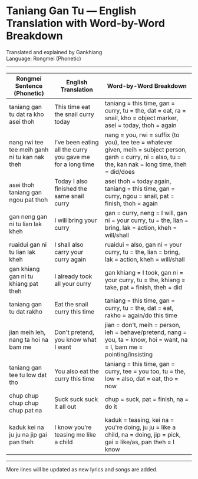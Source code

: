 # Taniang Gan Tu — English Translation with Word-by-Word Breakdown

Translated and explained by Gankhiang  
Language: Rongmei (Phonetic)

---

| Rongmei Sentence (Phonetic) | English Translation | Word-by-Word Breakdown |
|-----------------------------|---------------------|-------------------------|
| taniang gan tu dat ra kho asei thoh | This time eat the snail curry today | taniang = this time, gan = curry, tu = the, dat = eat, ra = snail, kho = object marker, asei = today, thoh = again |
| nang rwi tee tee meih ganh ni tu kan nak theh | I’ve been eating all the curry you gave me for a long time | nang = you, rwi = suffix (to you), tee tee = whatever given, meih = subject person, ganh = curry, ni = also, tu = the, kan nak = long time, theh = did/does |
| asei thoh taniang gan ngou pat thoh | Today I also finished the same snail curry | asei thoh = today again, taniang = this time, gan = curry, ngou = snail, pat = finish, thoh = again |
| gan neng gan ni tu lian lak kheh | I will bring your curry | gan = curry, neng = I will, gan ni = your curry, tu = the, lian = bring, lak = action, kheh = will/shall |
| ruaidui gan ni tu lian lak kheh | I shall also carry your curry again | ruaidui = also, gan ni = your curry, tu = the, lian = bring, lak = action, kheh = will/shall |
| gan khiang gan ni tu khiang pat theh | I already took all your curry | gan khiang = I took, gan ni = your curry, tu = the, khiang = take, pat = finish, theh = did |
| taniang gan tu dat rakho | Eat the snail curry this time | taniang = this time, gan = curry, tu = the, dat = eat, rakho = again/do this time |
| jian meih leh, nang ta hoi na bam me | Don't pretend, you know what I want | jian = don't, meih = person, leh = behave/pretend, nang = you, ta = know, hoi = want, na = I, bam me = pointing/insisting |
| taniang gan tee tu low dat tho | You also eat the curry this time | taniang = this time, gan = curry, tee = you too, tu = the, low = also, dat = eat, tho = now |
| chup chup chup chup chup pat na | Suck suck suck it all out | chup = suck, pat = finish, na = do it |
| kaduk kei na ju ju na jip gai pan theh | I know you’re teasing me like a child | kaduk = teasing, kei na = you're doing, ju ju = like a child, na = doing, jip = pick, gai = like/as, pan theh = I know |

---

More lines will be updated as new lyrics and songs are added.
